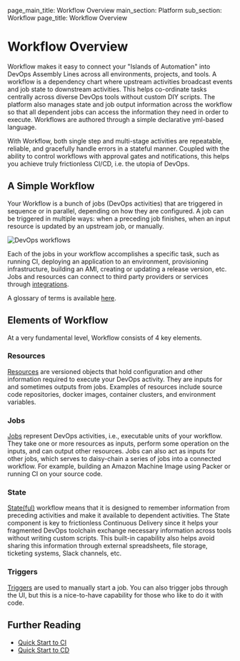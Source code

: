 page_main_title: Workflow Overview
main_section: Platform
sub_section: Workflow
page_title: Workflow Overview

# Workflow Overview

Workflow makes it easy to connect your "Islands of Automation" into DevOps Assembly Lines across all environments, projects, and tools. A workflow is a dependency chart where upstream activities broadcast events and job state to downstream activities. This helps co-ordinate tasks centrally across diverse DevOps tools without custom DIY scripts. The platform also manages state and job output information across the workflow so that all dependent jobs can access the information they need in order to execute.  Workflows are authored through a simple declarative yml-based language.

With Workflow, both single step and multi-stage activities are repeatable, reliable, and gracefully handle errors in a stateful manner. Coupled with the ability to control workflows with approval gates and notifications, this helps you achieve truly frictionless CI/CD, i.e. the utopia of DevOps.

## A Simple Workflow

Your Workflow is a bunch of jobs (DevOps activities) that are triggered in sequence or in parallel, depending on how they are configured. A job can be triggered in multiple ways: when a preceding job finishes, when an input resource is updated by an upstream job, or manually.

<img src="/images/pipelines-structure.png" style="vertical-align: middle;display: block;margin-left: auto;margin-right: auto;" alt="DevOps workflows">

Each of the jobs in your workflow accomplishes a specific task, such as running CI, deploying an application to an environment, provisioning infrastructure, building an AMI, creating or updating a release version, etc. Jobs and resources can connect to third party providers or services through [integrations](/platform/integration/overview/).

A glossary of terms is available [here](/platform/tutorial/glossary/).

## Elements of Workflow
At a very fundamental level, Workflow consists of 4 key elements.

<a name="resource"></a>
### Resources
[Resources](/platform/workflow/resource/overview/) are versioned objects that hold configuration and other information required to execute your DevOps activity. They are inputs for and sometimes outputs from jobs. Examples of resources include source code repositories, docker images, container clusters, and environment variables.

<a name="job"></a>
### Jobs
[Jobs](/platform/workflow/job/overview/) represent DevOps activities, i.e., executable units of your workflow. They take one or more resources as inputs, perform some operation on the inputs, and can output other resources. Jobs can also act as inputs for other jobs, which serves to daisy-chain a series of jobs into a connected workflow. For example, building an Amazon Machine Image using Packer or running CI on your source code.

<a name="state"></a>
### State
[State(ful)](/platform/workflow/state/overview) workflow means that it is designed to remember information from preceding activities and make it available to dependent activities. The State component is key to frictionless Continuous Delivery since it helps your fragmented DevOps toolchain exchange necessary information across tools without writing custom scripts. This built-in capability also helps avoid sharing this information through external spreadsheets, file storage, ticketing systems, Slack channels, etc.

<a name="trigger"></a>
### Triggers
[Triggers](/platform/workflow/trigger/overview/) are used to manually start a job. You can also trigger jobs through the UI, but this is a nice-to-have capability for those who like to do it with code.

## Further Reading
* [Quick Start to CI](/getting-started/ci-sample)
* [Quick Start to CD](/getting-started/cd-sample)
